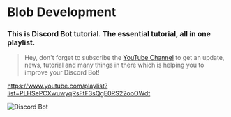 # Blob Development
### This is Discord Bot tutorial. The essential tutorial, all in one playlist.

> Hey, don't forget to subscribe the [YouTube Channel](https://www.youtube.com/channel/UCY4YXLSvrMjdls6vF6Lfj6A/) to get an update, news, tutorial and many things in there which is helping you to improve your Discord Bot!

https://www.youtube.com/playlist?list=PLHSePCXwuwyqRsFtF3sQgE0RS22ooOWdt <br>

![Discord Bot](https://repository-images.githubusercontent.com/244595434/be816280-7297-11ea-9578-d7e7c587e13c)
